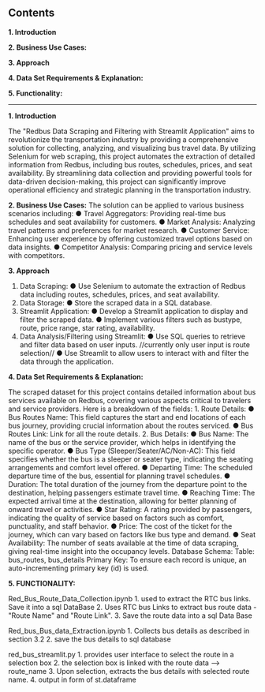 ## Contents
**1. Introduction**

**2. Business Use Cases:**

**3. Approach**

**4. Data Set Requirements & Explanation:**

**5. Functionality:**

------------------------------------------------------------------------------------------------------------------------
**1. Introduction**

  The "Redbus Data Scraping and Filtering with Streamlit Application" aims to revolutionize the transportation industry by providing a comprehensive solution for collecting, analyzing, and visualizing bus travel data. By utilizing Selenium for web scraping, this project automates the extraction of detailed information from Redbus, including bus routes, schedules, prices, and seat availability. By streamlining data collection and providing powerful tools for data-driven decision-making, this project can significantly improve operational efficiency and strategic planning in the transportation industry.


**2. Business Use Cases:**
  The solution can be applied to various business scenarios including:
  ●	Travel Aggregators: Providing real-time bus schedules and seat availability for customers.
  ●	Market Analysis: Analyzing travel patterns and preferences for market research.
  ●	Customer Service: Enhancing user experience by offering customized travel options based on data insights.
  ●	Competitor Analysis: Comparing pricing and service levels with competitors.

**3. Approach**

  1.	Data Scraping:
    ●	Use Selenium to automate the extraction of Redbus data including routes, schedules, prices, and seat availability.
  2.	Data Storage:
    ●	Store the scraped data in a SQL database.
  3.	Streamlit Application:
    ●	Develop a Streamlit application to display and filter the scraped data.
    ●	Implement various filters such as bustype, route, price range, star rating, availability.
  4.	Data Analysis/Filtering using Streamlit:
    ●	Use SQL queries to retrieve and filter data based on user inputs. //currently only user input is route selection//
    ●	Use Streamlit to allow users to interact with and filter the data through the application.

**4. Data Set Requirements & Explanation:**

  The scraped dataset for this project contains detailed information about bus services available on Redbus, covering various aspects critical to travelers and service providers. Here is a breakdown of the fields:
    1. Route Details:
      ●	Bus Routes Name: This field captures the start and end locations of each bus journey, providing crucial information about the routes serviced.
      ●	Bus Routes Link: Link for all the route details.
    2. Bus Details:
      ●	Bus Name: The name of the bus or the service provider, which helps in identifying the specific operator.
      ●	Bus Type (Sleeper/Seater/AC/Non-AC): This field specifies whether the bus is a sleeper or seater type, indicating the seating arrangements and comfort   level offered.
    ●	Departing Time: The scheduled departure time of the bus, essential for planning travel schedules.
    ●	Duration: The total duration of the journey from the departure point to the destination, helping passengers estimate travel time.
    ●	Reaching Time: The expected arrival time at the destination, allowing for better planning of onward travel or activities.
    ●	Star Rating: A rating provided by passengers, indicating the quality of service based on factors such as comfort, punctuality, and staff behavior.
    ●	Price: The cost of the ticket for the journey, which can vary based on factors like bus type and demand.
    ●	Seat Availability: The number of seats available at the time of data scraping, giving real-time insight into the occupancy levels.
  Database Schema:  Table: bus_routes, bus_details
  Primary Key: To ensure each record is unique, an auto-incrementing primary key (id) is used.

**5. FUNCTIONALITY:**

  Red_Bus_Route_Data_Collection.ipynb
    1. used to extract the RTC bus links. Save it into a sql DataBase
    2. Uses RTC bus Links to extract bus route data - "Route Name" and "Route Link".
    3. Save the route data into a sql Data Base
  
  Red_bus_Bus_data_Extraction.ipynb
    1. Collects bus details as described in section 3.2
    2. save the bus details to sql database
  
  red_bus_streamlit.py
    1. provides user interface to select the route in a selection box
    2. the selection box is linked with the route data --> route_name
    3. Upon selection, extracts the bus details with selected route name.
    4. output in form of st.dataframe
